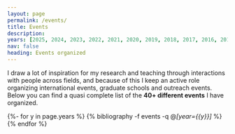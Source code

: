 ```yaml
---
layout: page
permalink: /events/
title: Events
description:  
years: [2025, 2024, 2023, 2022, 2021, 2020, 2019, 2018, 2017, 2016, 2015, 2014]
nav: false
heading: Events organized
---
```



<div class="publications">


 
I draw a lot of inspiration for my research and teaching through interactions with people across fields, and because of this I keep an active role organizing international events, graduate schools and outreach events. Below you can find a quasi complete list of the <b>40+ different events</b> I have organized.  


{%- for y in page.years %}
  {% bibliography -f events -q @*[year={{y}}]* %}
{% endfor %}

</div>
